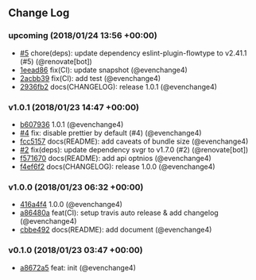 ## Change Log

### upcoming (2018/01/24 13:56 +00:00)

* [#5](https://github.com/evenchange4/svgr.macro/pull/5) chore(deps): update dependency eslint-plugin-flowtype to v2.41.1 (#5) (@renovate[bot])
* [1eead86](https://github.com/evenchange4/svgr.macro/commit/1eead86e7c8339ef1ef4ca88e37af4494d2fb8e1) fix(CI): update snapshot (@evenchange4)
* [2acbb39](https://github.com/evenchange4/svgr.macro/commit/2acbb395ef6e348f25fa4358619acb78fce11675) fix(CI): add test (@evenchange4)
* [2936fb2](https://github.com/evenchange4/svgr.macro/commit/2936fb2c06bd7d2f012c28021201e3f47c4c156a) docs(CHANGELOG): release 1.0.1 (@evenchange4)

### v1.0.1 (2018/01/23 14:47 +00:00)

* [b607936](https://github.com/evenchange4/svgr.macro/commit/b6079369f218370fdb20b3789d12f9cdebbae0dc) 1.0.1 (@evenchange4)
* [#4](https://github.com/evenchange4/svgr.macro/pull/4) fix: disable prettier by default (#4) (@evenchange4)
* [fcc5157](https://github.com/evenchange4/svgr.macro/commit/fcc51576c882672d9887ab69554a4ceb7345cdfc) docs(README): add caveats of bundle size (@evenchange4)
* [#2](https://github.com/evenchange4/svgr.macro/pull/2) fix(deps): update dependency svgr to v1.7.0 (#2) (@renovate[bot])
* [f571670](https://github.com/evenchange4/svgr.macro/commit/f5716709258c72b6cd9950d2f0da4f6d6aab9d6f) docs(README): add api optnios (@evenchange4)
* [f4ef6f2](https://github.com/evenchange4/svgr.macro/commit/f4ef6f2757ee68b46ae1f3ec8749c77cc8be34ba) docs(CHANGELOG): release 1.0.0 (@evenchange4)

### v1.0.0 (2018/01/23 06:32 +00:00)

* [416a4f4](https://github.com/evenchange4/svgr.macro/commit/416a4f4af9dc2a8de6093b2fa49e24fd49694bfb) 1.0.0 (@evenchange4)
* [a86480a](https://github.com/evenchange4/svgr.macro/commit/a86480a02a7251da7e33d841e0e82559234ae439) feat(CI): setup travis auto release & add changelog (@evenchange4)
* [cbbe492](https://github.com/evenchange4/svgr.macro/commit/cbbe49292f700cf1b968a741632ad78bdd5850a9) docs(README): add document (@evenchange4)

### v0.1.0 (2018/01/23 03:47 +00:00)

* [a8672a5](https://github.com/evenchange4/svgr.macro/commit/a8672a58ba7fa3aafff24beac87da45dc2887654) feat: init (@evenchange4)
